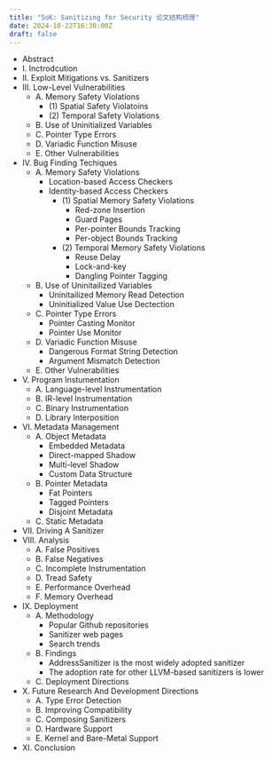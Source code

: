```yaml
---
title: "SoK: Sanitizing for Security 论文结构梳理"
date: 2024-10-22T16:30:00Z
draft: false
---
```

- Abstract
- I. Inctrodcution
- II. Exploit Mitigations vs. Sanitizers
- III. Low-Level Vulnerabilities
  - A. Memory Safety Violations
    - (1) Spatial Safety Violatoins
    - (2) Temporal Safety Violations
  - B. Use of Uninitialized Variables
  - C. Pointer Type Errors
  - D. Variadic Function Misuse
  - E. Other Vulnerabilities
- IV. Bug Finding Techiques
  - A. Memory Safety Violations
    - Location-based Access Checkers
    - Identity-based Access Checkers
      - (1) Spatial Memory Safety Violations
        - Red-zone Insertion
        - Guard Pages
        - Per-pointer Bounds Tracking
        - Per-object Bounds Tracking
      - (2) Temporal Memory Safety Violations
        - Reuse Delay
        - Lock-and-key
        - Dangling Pointer Tagging
  - B. Use of Uninitailized Variables
    - Uninitailized Memory Read Detection
    - Uninitialized Value Use Dectection
  - C. Pointer Type Errors
    - Pointer Casting Monitor
    - Pointer Use Monitor
  - D. Variadic Function Misuse
    - Dangerous Format String Detection
    - Argument Mismatch Detection
  - E. Other Vulnerabilities
- V. Program Instumentation
  - A. Language-level Instrumentation
  - B. IR-level Instrumentation
  - C. Binary Instrumentation
  - D. Library Interposition
- VI. Metadata Management
  - A. Object Metadata
    - Embedded Metadata
    - Direct-mapped Shadow
    - Multi-level Shadow
    - Custom Data Structure
  - B. Pointer Metadata
    - Fat Pointers
    - Tagged Pointers
    - Disjoint Metadata
  - C. Static Metadata
- VII. Driving A Sanitizer
- VIII. Analysis
  - A. False Positives
  - B. False Negatives
  - C. Incomplete Instrumentation
  - D. Tread Safety
  - E. Performance Overhead
  - F. Memory Overhead
- IX. Deployment
  - A. Methodology
    - Popular Github repositories
    - Sanitizer web pages
    - Search trends
  - B. Findings
    - AddressSanitizer is the most widely adopted sanitizer
    - The adoption rate for other LLVM-based sanitizers is lower
  - C. Deployment Directions
- X. Future Research And Development Directions
  - A. Type Error Detection
  - B. Improving Compatibility
  - C. Composing Sanitizers
  - D. Hardware Support
  - E. Kernel and Bare-Metal Support
- XI. Conclusion

